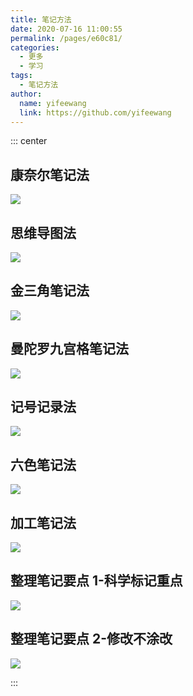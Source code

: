 ```yaml
---
title: 笔记方法
date: 2020-07-16 11:00:55
permalink: /pages/e60c81/
categories:
  - 更多
  - 学习
tags:
  - 笔记方法
author:
  name: yifeewang
  link: https://github.com/yifeewang
---
```


::: center

## 康奈尔笔记法

![](https://cdn.jsdelivr.net/gh/yifeewang/image_store/blog/20200716105752.jpg)

## 思维导图法

![](https://cdn.jsdelivr.net/gh/yifeewang/image_store/blog/20200716105747.jpg)

## 金三角笔记法

![](https://cdn.jsdelivr.net/gh/yifeewang/image_store/blog/20200716105753.jpg)

## 曼陀罗九宫格笔记法

![](https://cdn.jsdelivr.net/gh/yifeewang/image_store/blog/20200716105748.jpg)

## 记号记录法

![](https://cdn.jsdelivr.net/gh/yifeewang/image_store/blog/20200716105749.jpg)

## 六色笔记法

![](https://cdn.jsdelivr.net/gh/yifeewang/image_store/blog/20200716105750.jpg)

## 加工笔记法

![](https://cdn.jsdelivr.net/gh/yifeewang/image_store/blog/20200716105751.jpg)

## 整理笔记要点 1-科学标记重点

![](https://cdn.jsdelivr.net/gh/yifeewang/image_store/blog/20200716105746.jpg)

## 整理笔记要点 2-修改不涂改

![](https://cdn.jsdelivr.net/gh/yifeewang/image_store/blog/20200716105745.jpg)

:::
